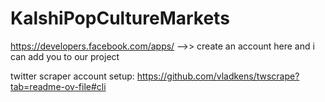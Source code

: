 # KalshiPopCultureMarkets


https://developers.facebook.com/apps/ -->> create an account here and i can add you to our project 

twitter scraper account setup: https://github.com/vladkens/twscrape?tab=readme-ov-file#cli


